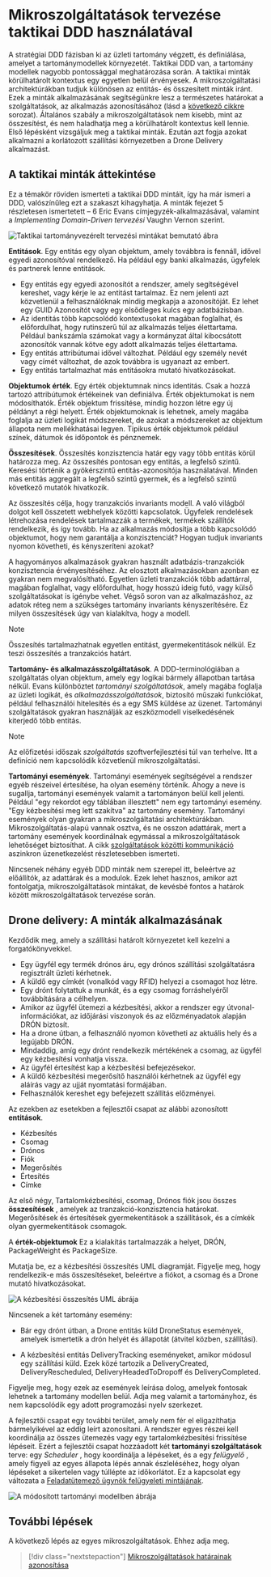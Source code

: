 # <a name="using-tactical-ddd-to-design-microservices"></a>Mikroszolgáltatások tervezése taktikai DDD használatával

A stratégiai DDD fázisban ki az üzleti tartomány végzett, és definiálása, amelyet a tartománymodellek környezetét. Taktikai DDD van, a tartomány modellek nagyobb pontossággal meghatározása során. A taktikai minták körülhatárolt kontextus egy egyetlen belül érvényesek. A mikroszolgáltatási architektúrákban tudjuk különösen az entitás- és összesített minták iránt. Ezek a minták alkalmazásának segítségünkre lesz a természetes határokat a szolgáltatások, az alkalmazás azonosításához (lásd a [következő cikkre](./microservice-boundaries.md) sorozat). Általános szabály a mikroszolgáltatások nem kisebb, mint az összesítést, és nem haladhatja meg a körülhatárolt kontextus kell lennie. Első lépésként vizsgáljuk meg a taktikai minták. Ezután azt fogja azokat alkalmazni a korlátozott szállítási környezetben a Drone Delivery alkalmazást.

## <a name="overview-of-the-tactical-patterns"></a>A taktikai minták áttekintése

Ez a témakör röviden ismerteti a taktikai DDD mintáit, így ha már ismeri a DDD, valószínűleg ezt a szakaszt kihagyhatja. A minták fejezet 5 részletesen ismertetett &ndash; 6 Eric Evans címjegyzék-alkalmazásával, valamint a *Implementing Domain-Driven tervezési* Vaughn Vernon szerint.

![Taktikai tartományvezérelt tervezési mintákat bemutató ábra](../images/ddd-patterns.png)

**Entitások**. Egy entitás egy olyan objektum, amely továbbra is fennáll, idővel egyedi azonosítóval rendelkező. Ha például egy banki alkalmazás, ügyfelek és partnerek lenne entitások.

- Egy entitás egy egyedi azonosítót a rendszer, amely segítségével kereshet, vagy kérje le az entitást tartalmaz. Ez nem jelenti azt közvetlenül a felhasználóknak mindig megkapja a azonosítóját. Ez lehet egy GUID Azonosítót vagy egy elsődleges kulcs egy adatbázisban.
- Az identitás több kapcsolódó kontextusokat magában foglalhat, és előfordulhat, hogy rutinszerű túl az alkalmazás teljes élettartama. Például bankszámla számokat vagy a kormányzat által kibocsátott azonosítók vannak kötve egy adott alkalmazás teljes élettartama.
- Egy entitás attribútumai idővel változhat. Például egy személy nevét vagy címét változhat, de azok továbbra is ugyanazt az embert.
- Egy entitás tartalmazhat más entitásokra mutató hivatkozásokat.

**Objektumok érték**. Egy érték objektumnak nincs identitás. Csak a hozzá tartozó attribútumok értékeinek van definiálva. Érték objektumokat is nem módosíthatók. Érték objektum frissítése, mindig hozzon létre egy új példányt a régi helyett. Érték objektumoknak is lehetnek, amely magába foglalja az üzleti logikát módszereket, de azokat a módszereket az objektum állapota nem mellékhatásai legyen. Tipikus érték objektumok például színek, dátumok és időpontok és pénznemek.

**Összesítések**. Összesítés konzisztencia határ egy vagy több entitás körül határozza meg. Az összesítés pontosan egy entitás, a legfelső szintű. Keresési történik a gyökérszintű entitás-azonosítója használatával. Minden más entitás aggregált a legfelső szintű gyermek, és a legfelső szintű következő mutatók hivatkozik.

Az összesítés célja, hogy tranzakciós invariants modell. A való világból dolgot kell összetett webhelyek közötti kapcsolatok. Ügyfelek rendelések létrehozása rendelések tartalmazzák a termékek, termékek szállítók rendelkezik, és így tovább. Ha az alkalmazás módosítja a több kapcsolódó objektumot, hogy nem garantálja a konzisztenciát? Hogyan tudjuk invariants nyomon követheti, és kényszeríteni azokat?  

A hagyományos alkalmazások gyakran használt adatbázis-tranzakciók konzisztencia érvényesítéséhez. Az elosztott alkalmazásokban azonban ez gyakran nem megvalósítható. Egyetlen üzleti tranzakciók több adattárral, magában foglalhat, vagy előfordulhat, hogy hosszú ideig futó, vagy külső szolgáltatásokat is igénybe vehet. Végső soron van az alkalmazáshoz, az adatok réteg nem a szükséges tartomány invariants kényszerítésére. Ez milyen összesítések úgy van kialakítva, hogy a modell.

> [!NOTE]
> Összesítés tartalmazhatnak egyetlen entitást, gyermekentitások nélkül. Ez teszi összesítés a tranzakciós határt.

**Tartomány- és alkalmazásszolgáltatások**. A DDD-terminológiában a szolgáltatás olyan objektum, amely egy logikai bármely állapotban tartása nélkül. Evans különböztet *tartományi szolgáltatások*, amely magába foglalja az üzleti logikát, és *alkalmazásszolgáltatások*, biztosító műszaki funkciókat, például felhasználói hitelesítés és a egy SMS küldése az üzenet. Tartományi szolgáltatások gyakran használják az eszközmodell viselkedésének kiterjedő több entitás.

> [!NOTE]
> Az előfizetési időszak *szolgáltatás* szoftverfejlesztési túl van terhelve. Itt a definíció nem kapcsolódik közvetlenül mikroszolgáltatási.

**Tartományi események**. Tartományi események segítségével a rendszer egyéb részeivel értesítése, ha olyan esemény történik. Ahogy a neve is sugallja, tartományi események valamit a tartományon belül kell jelenti. Például "egy rekordot egy táblában illesztett" nem egy tartományi esemény. "Egy kézbesítési meg lett szakítva" az tartomány esemény. Tartományi események olyan gyakran a mikroszolgáltatási architektúrákban. Mikroszolgáltatás-alapú vannak osztva, és ne osszon adattárak, mert a tartomány események koordinálnak egymással a mikroszolgáltatások lehetőséget biztosíthat. A cikk [szolgáltatások közötti kommunikáció](../design/interservice-communication.md) aszinkron üzenetkezelést részletesebben ismerteti.

Nincsenek néhány egyéb DDD minták nem szerepel itt, beleértve az előállítók, az adattárak és a modulok. Ezek lehet hasznos, amikor azt fontolgatja, mikroszolgáltatások mintákat, de kevésbé fontos a határok között mikroszolgáltatások tervezése során.

## <a name="drone-delivery-applying-the-patterns"></a>Drone delivery: A minták alkalmazásának

Kezdődik meg, amely a szállítási határolt környezetet kell kezelni a forgatókönyvekkel.

- Egy ügyfél egy termék drónos áru, egy drónos szállítási szolgáltatásra regisztrált üzleti kérhetnek.
- A küldő egy címkét (vonalkód vagy RFID) helyezi a csomagot hoz létre.
- Egy drónt folytattuk a munkát, és a egy csomag forráshelyéről továbbítására a célhelyen.
- Amikor az ügyfél ütemezi a kézbesítési, akkor a rendszer egy útvonal-információkat, az időjárási viszonyok és az előzményadatok alapján DRÓN biztosít.
- Ha a drone útban, a felhasználó nyomon követheti az aktuális hely és a legújabb DRÓN.
- Mindaddig, amíg egy drónt rendelkezik mértékének a csomag, az ügyfél egy kézbesítési vonhatja vissza.
- Az ügyfél értesítést kap a kézbesítési befejezésekor.
- A küldő kézbesítési megerősítő használói kérhetnek az ügyfél egy aláírás vagy az ujját nyomtatási formájában.
- Felhasználók kereshet egy befejezett szállítás előzményei.

Az ezekben az esetekben a fejlesztői csapat az alábbi azonosított **entitások**.

- Kézbesítés
- Csomag
- Drónos
- Fiók
- Megerősítés
- Értesítés
- Címke

Az első négy, Tartalomkézbesítési, csomag, Drónos fiók jsou összes **összesítések** , amelyek az tranzakció-konzisztencia határokat. Megerősítések és értesítések gyermekentitások a szállítások, és a címkék olyan gyermekentitások csomagok.

A **érték-objektumok** Ez a kialakítás tartalmazzák a helyet, DRÓN, PackageWeight és PackageSize.

Mutatja be, ez a kézbesítési összesítés UML diagramját. Figyelje meg, hogy rendelkezik-e más összesítéseket, beleértve a fiókot, a csomag és a Drone mutató hivatkozásokat.

![A kézbesítési összesítés UML ábrája](../images/delivery-entity.png)

Nincsenek a két tartomány esemény:

- Bár egy drónt útban, a Drone entitás küld DroneStatus események, amelyek ismertetik a drón helyét és állapotát (átvitel közben, szállítási).

- A kézbesítési entitás DeliveryTracking eseményeket, amikor módosul egy szállítási küld. Ezek közé tartozik a DeliveryCreated, DeliveryRescheduled, DeliveryHeadedToDropoff és DeliveryCompleted.

Figyelje meg, hogy ezek az események leírása dolog, amelyek fontosak lehetnek a tartomány modellen belül. Adja meg valamit a tartományhoz, és nem kapcsolódik egy adott programozási nyelv szerkezet.

A fejlesztői csapat egy további terület, amely nem fér el eligazíthatja bármelyikével az eddig leírt azonosítani. A rendszer egyes részei kell koordinálja az összes ütemezés vagy egy tartalomkézbesítési frissítése lépéseit. Ezért a fejlesztői csapat hozzáadott két **tartományi szolgáltatások** terve: egy *Scheduler* , hogy koordinálja a lépéseket, és a egy *felügyelő* , amely figyeli az egyes állapota lépés annak észleléséhez, hogy olyan lépéseket a sikertelen vagy túllépte az időkorlátot. Ez a kapcsolat egy változata a [Feladatütemező ügynök felügyeleti mintájának](../../patterns/scheduler-agent-supervisor.md).

![A módosított tartományi modellben ábrája](../images/drone-ddd.png)

## <a name="next-steps"></a>További lépések

A következő lépés az egyes mikroszolgáltatások. Ehhez adja meg.

> [!div class="nextstepaction"]
> [Mikroszolgáltatások határainak azonosítása](./microservice-boundaries.md)
